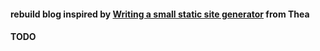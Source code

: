 #### rebuild blog inspired by [Writing a small static site generator](https://blog.thea.codes/a-small-static-site-generator/) from Thea

#### TODO 
